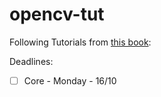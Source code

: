# opencv-tut

Following Tutorials from [this book]([https://drive.google.com/drive/folders/10E6ez9SAP9MxsXgsTXds0of2Gjlb6-lr](https://drive.google.com/file/d/1VsfKJNN_yvPj5OIkkaVyRVOt9vQj9Dh4/view?usp=drivesdk)https://drive.google.com/file/d/1VsfKJNN_yvPj5OIkkaVyRVOt9vQj9Dh4/view?usp=drivesdk):

Deadlines:
  - [ ] Core - Monday - 16/10
